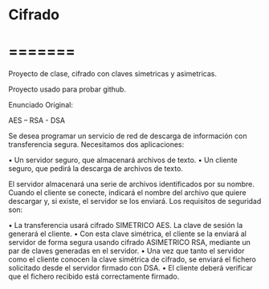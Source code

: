 # Cifrado
# =======

Proyecto de clase, cifrado con claves simetricas y asimetricas.

Proyecto usado para probar github.

Enunciado Original:

AES – RSA - DSA

Se desea programar un servicio de red de descarga de información con transferencia 
segura. Necesitamos dos aplicaciones:

• Un servidor seguro, que almacenará archivos de texto.
• Un cliente seguro, que pedirá la descarga de archivos de texto.

El servidor almacenará una serie de archivos identificados por su nombre. Cuando el 
cliente se conecte, indicará el nombre del archivo que quiere descargar y, si existe, el 
servidor se los enviará. Los requisitos de seguridad son:

• La transferencia usará cifrado SIMETRICO AES. La clave de sesión la generará el cliente.
• Con esta clave simétrica, el cliente se la enviará al servidor de forma segura 
usando cifrado ASIMETRICO RSA, mediante un par de claves generadas en el servidor.
• Una vez que tanto el servidor como el cliente conocen la clave simétrica de 
cifrado, se enviará el fichero solicitado desde el servidor firmado con DSA.
• El cliente deberá verificar que el fichero recibido está correctamente firmado.

